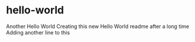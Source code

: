 # hello-world
Another Hello World
Creating this new Hello World readme after a long time
Adding another line to this
